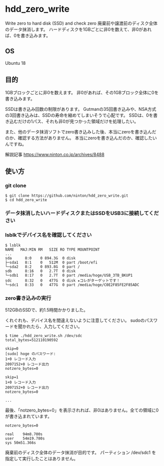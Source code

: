 # hdd_zero_write
Write zero to hard disk (SSD) and check zero
廃棄前や譲渡前のディスク全体のデータ抹消します。
ハードディスクを1GBごとに非0を数えて、非0があれば、0を書き込みます。

## OS
Ubuntu 18

## 目的

1GBブロックごとに非0を数えます。
非0があれば、その1GBブロック全体に0を書き込みます。

SSDは書き込み回数の制限があります。
Gutmanの35回書き込みや、NSA方式の3回書き込みは、SSDの寿命を縮めてしまいそうで心配です。
SSDは、0を書き込むだけの1パス、それも非0が見つかった領域だけを処理したい。

また、他のデータ抹消ソフトでzero書き込みした後、本当にzeroを書き込んだのか、確認する方法がありません。
本当にzeroを書き込んだのか、確認したいんですね。

解説記事
https://www.ninton.co.jp/archives/8488

## 使い方

### git clone
```
$ git clone https://github.com/ninton/hdd_zero_write.git
$ cd hdd_zero_write
```

### データ抹消したいハードディスクまたはSSDをUSB3に接続してください

### lsblkでデバイス名を確認してください

```
$ lsblk
NAME   MAJ:MIN RM   SIZE RO TYPE MOUNTPOINT
...
sda      8:0    0 894.3G  0 disk 
├─sda1   8:1    0   512M  0 part /boot/efi
└─sda2   8:2    0 893.8G  0 part /
sdb      8:16   0   2.7T  0 disk 
└─sdb1   8:17   0   2.7T  0 part /media/hoge/USB_3TB_BKUP1
sdc      8:32   0   477G  0 disk ★コレがターゲットです！
└─sdc1   8:33   0   477G  0 part /media/hoge/C0E2F85FE2F85ADC

```

### zero書き込みの実行

512GBのSSDで、約1.5時間かかりました。

くれぐれも、デバイス名を間違えないように注意してください。
sudoのパスワードを聞かれたら、入力してください。

```
$ time ./hdd_zero_write.sh /dev/sdc
total_bytes=512110190592

skip=0
[sudo] hoge のパスワード: 
1+0 レコード入力
2097152+0 レコード出力
notzero_bytes=0

skip=1
1+0 レコード入力
2097152+0 レコード出力
notzero_bytes=0

...
```

最後、「notzero_bytes=0」を表示されれば、非0はありません。全ての領域に0が書き込まれています。


```
notzero_bytes=0

real	94m8.700s
user	54m19.780s
sys	50m51.366s
```


廃棄前のディスク全体のデータ抹消が目的です。
パーティション /dev/sdc1 を指定して実行したことはありません。
